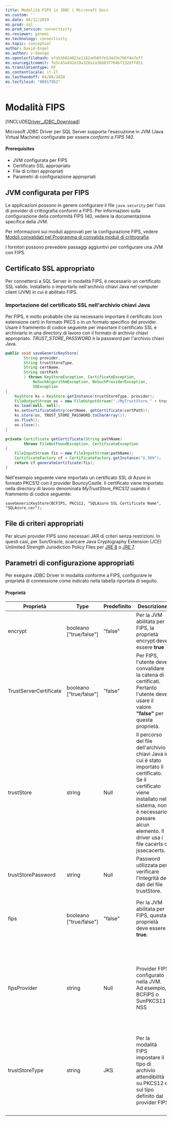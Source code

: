```yaml
---
title: Modalità FIPS in JDBC | Microsoft Docs
ms.custom: ''
ms.date: 08/12/2019
ms.prod: sql
ms.prod_service: connectivity
ms.reviewer: genemi
ms.technology: connectivity
ms.topic: conceptual
author: David-Engel
ms.author: v-daenge
ms.openlocfilehash: efa536024021e1182ad565fe534d3e706f4e7eff
ms.sourcegitcommit: fe5c45a492e19a320a1a36b037704bf132dffd51
ms.translationtype: HT
ms.contentlocale: it-IT
ms.lasthandoff: 04/08/2020
ms.locfileid: "80917952"
---
```

# <a name="fips-mode"></a>Modalità FIPS

[!INCLUDE[Driver_JDBC_Download](../../includes/driver_jdbc_download.md)]

Microsoft JDBC Driver per SQL Server supporta l'esecuzione in JVM (Java Virtual Machine) configurate per essere *conformi a FIPS 140*.

#### <a name="prerequisites"></a>Prerequisites

- JVM configurata per FIPS
- Certificato SSL appropriato
- File di criteri appropriati
- Parametri di configurazione appropriati

## <a name="fips-configured-jvm"></a>JVM configurata per FIPS

Le applicazioni possono in genere configurare il file `java.security` per l'uso di provider di crittografia conformi a FIPS. Per informazioni sulla configurazione della conformità FIPS 140, vedere la documentazione specifica della JVM.

Per informazioni sui moduli approvati per la configurazione FIPS, vedere [Moduli convalidati nel Programma di convalida moduli di crittografia](https://csrc.nist.gov/Projects/cryptographic-module-validation-program/Validated-Modules).

I fornitori possono prevedere passaggi aggiuntivi per configurare una JVM con FIPS.

## <a name="appropriate-ssl-certificate"></a>Certificato SSL appropriato
Per connettersi a SQL Server in modalità FIPS, è necessario un certificato SSL valido. Installarlo o importarlo nell'archivio chiavi Java nel computer client (JVM) in cui è abilitato FIPS.

### <a name="importing-ssl-certificate-in-java-keystore"></a>Importazione del certificato SSL nell'archivio chiavi Java
Per FIPS, è molto probabile che sia necessario importare il certificato (con estensione cert) in formato PKCS o in un formato specifico del provider.
Usare il frammento di codice seguente per importare il certificato SSL e archiviarlo in una directory di lavoro con il formato di archivio chiavi appropriato. _TRUST\_STORE\_PASSWORD_ è la password per l'archivio chiavi Java.

```java
public void saveGenericKeyStore(
        String provider,
        String trustStoreType,
        String certName,
        String certPath
        ) throws KeyStoreException, CertificateException,
            NoSuchAlgorithmException, NoSuchProviderException,
            IOException
{
    KeyStore ks = KeyStore.getInstance(trustStoreType, provider);
    FileOutputStream os = new FileOutputStream("./MyTrustStore_" + trustStoreType);
    ks.load(null, null);
    ks.setCertificateEntry(certName, getCertificate(certPath));
    ks.store(os, TRUST_STORE_PASSWORD.toCharArray());
    os.flush();
    os.close();
}

private Certificate getCertificate(String pathName)
        throws FileNotFoundException, CertificateException
{
    FileInputStream fis = new FileInputStream(pathName);
    CertificateFactory cf = CertificateFactory.getInstance("X.509");
    return cf.generateCertificate(fis);
}
```

Nell'esempio seguente viene importato un certificato SSL di Azure in formato PKCS12 con il provider BouncyCastle. Il certificato viene importato nella directory di lavoro denominata _MyTrustStore\_PKCS12_ usando il frammento di codice seguente:

`saveGenericKeyStore(BCFIPS, PKCS12, "SQLAzure SSL Certificate Name", "SQLAzure.cer");`

## <a name="appropriate-policy-files"></a>File di criteri appropriati
Per alcuni provider FIPS sono necessari JAR di criteri senza restrizioni. In questi casi, per Sun/Oracle, scaricare Java Cryptography Extension (JCE) Unlimited Strength Jurisdiction Policy Files per [JRE 8](https://www.oracle.com/technetwork/java/javase/downloads/jce8-download-2133166.html) o [JRE 7](https://www.oracle.com/technetwork/java/javase/downloads/jce-7-download-432124.html). 

## <a name="appropriate-configuration-parameters"></a>Parametri di configurazione appropriati
Per eseguire JDBC Driver in modalità conforme a FIPS, configurare le proprietà di connessione come indicato nella tabella riportata di seguito. 

#### <a name="properties"></a>Proprietà 

|Proprietà|Type|Predefinito|Descrizione|Note|
|---|---|---|---|---|
|encrypt|booleano ["true/false"]|"false"|Per la JVM abilitata per FIPS, la proprietà encrypt deve essere **true**||
|TrustServerCertificate|booleano ["true/false"]|"false"|Per FIPS, l'utente deve convalidare la catena di certificati. Pertanto l'utente deve usare il valore **"false"** per questa proprietà. ||
|trustStore|string|Null|Il percorso del file dell'archivio chiavi Java in cui è stato importato il certificato. Se il certificato viene installato nel sistema, non è necessario passare alcun elemento. Il driver usa i file cacerts o jssecacerts.||
|trustStorePassword|string|Null|Password utilizzata per verificare l'integrità dei dati del file trustStore.||
|fips|booleano ["true/false"]|"false"|Per la JVM abilitata per FIPS, questa proprietà deve essere **true**.|Aggiunta nella versione 6.1.4 (versione stabile 6.2.2)||
|fipsProvider|string|Null|Provider FIPS configurato nella JVM. Ad esempio, BCFIPS o SunPKCS11-NSS |Aggiunta nella versione 6.1.2 (versione stabile 6.2.2), deprecata nella versione 6.4.0. Vedere i dettagli [qui](https://github.com/Microsoft/mssql-jdbc/pull/460).|
|trustStoreType|string|JKS|Per la modalità FIPS impostare il tipo di archivio attendibilità su PKCS12 o sul tipo definito dal provider FIPS |Aggiunta nella versione 6.1.2 (versione stabile 6.2.2)||
| &nbsp; | &nbsp; | &nbsp; | &nbsp; | &nbsp; |
